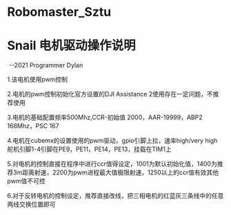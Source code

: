 # Robomaster_Sztu
# Snail 电机驱动操作说明

​																							--2021 Programmer Dylan

1.该电机使用pwm控制

2.电机的pwm控制初始化官方设置的DJI Assistance 2使用存在一定问题，不推荐使用

3.电机的基础配置频率500Mhz,CCR-初始值 2000，AAR-19999，ABP2 168Mhz，PSC 167

4.电机在cubemx的设置使用的pwm驱动，gpio引脚上拉，速率high/very high 舵机引脚1-4引脚在PE9，PE11，PE14，PE13，挂载在TIM1上

5.对电机的控制直接在程序中进行ccr值得设定，1001为默认初始化值，1400为推荐3m距离射速，2200为pwm进程最大值极限射速，1250以上的ccr值有效其他pwm值不可控

6.对于反转电机的控制设定，推荐直接改线，把三相电机的红蓝灰三条线中的任意两线交换位置即可
